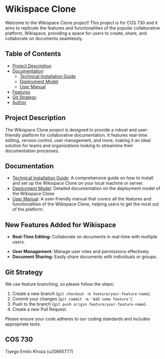 # Wikispace Clone

Welcome to the Wikispace Clone project! This project is for COS 730 and it aims to replicate the features and functionalities of the popular collaborative platform, Wikispace, providing a space for users to create, share, and collaborate on documents seamlessly.

## Table of Contents
- [Project Description](#project-description)
- [Documentation](#documentation)
  - [Technical Installation Guide](#technical-installation-guide)
  - [Deployment Model](#deployment-model)
  - [User Manual](#user-manual)
- [Features](#features)
- [Git Strategy](#git-strategy)
- [Author](#cos-730)

## Project Description

The Wikispace Clone project is designed to provide a robust and user-friendly platform for collaborative documentation. It features real-time editing, version control, user management, and more, making it an ideal solution for teams and organizations looking to streamline their documentation processes.

## Documentation
- [Technical Installation Guide](https://docs.google.com/document/d/1bfyT-MER5RZ7ysPO_pqfO9D8q7jhPEv7jgQ10VajuME/edit?usp=sharing): A comprehensive guide on how to install and set up the Wikispace Clone on your local machine or server.
- [Deployment Model](https://drive.google.com/file/d/1BzT27KnPgTNAyD1SGf34XakiDJBw4k9e/view?usp=sharing): Detailed documentation on the deployment model of the Wikispace Clone
- [User Manual](https://docs.google.com/document/d/1vJx7Zwuf20gOiS9A3Ld-l9QjIVWOkTR9hkh7xnvh5VI/edit?usp=sharing): A user-friendly manual that covers all the features and functionalities of the Wikispace Clone, helping users to get the most out of the platform.

## New Features Added for Wikispace

- **Real-Time Editing:** Collaborate on documents in real-time with multiple users.
<!-- - **Version Control:** Track changes and revert to previous versions of documents. -->
- **User Management:** Manage user roles and permissions effectively.
- **Document Sharing:** Easily share documents with individuals or groups.
<!-- - **Rich Text Editing:** Create and edit documents with a full-featured rich text editor. -->
<!-- - **Search Functionality:** Quickly find documents and content with a powerful search engine. -->

## Git Strategy

We use feature branching, so please follow the steps:

1. Create a new branch (`git checkout -b feature/your-feature-name`).
2. Commit your changes (`git commit -m 'Add some feature'`).
3. Push to the branch (`git push origin feature/your-feature-name`).
4. Create a new Pull Request.

Please ensure your code adheres to our coding standards and includes appropriate tests.

## COS 730

Tiyego Emito Khoza (u20665777)
